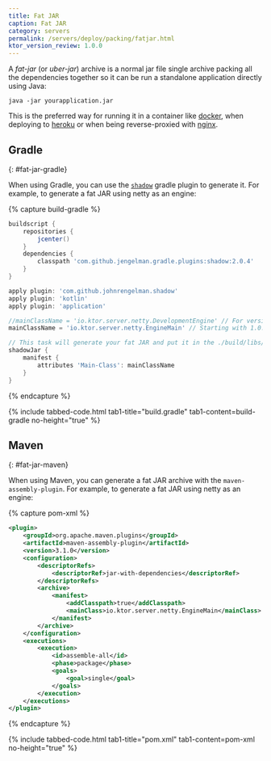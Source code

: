 ```yaml
---
title: Fat JAR
caption: Fat JAR
category: servers
permalink: /servers/deploy/packing/fatjar.html
ktor_version_review: 1.0.0
---
```


A *fat-jar* (or *uber-jar*) archive is a normal jar file single archive packing all the dependencies together
so it can be run a standalone application directly using Java:

`java -jar yourapplication.jar`

This is the preferred way for running it in a container like [docker](/servers/deploy/containers.html#docker), when deploying to [heroku](/servers/deploy/hosting/heroku.html)
or when being reverse-proxied with [nginx](/servers/deploy/containers.html#nginx). 

## Gradle
{: #fat-jar-gradle}

When using Gradle, you can use the [`shadow`](https://imperceptiblethoughts.com/shadow/) gradle plugin to generate it. For example,
to generate a fat JAR using netty as an engine:

{% capture build-gradle %}
```groovy
buildscript {
    repositories {
        jcenter()
    }
    dependencies {
        classpath 'com.github.jengelman.gradle.plugins:shadow:2.0.4'
    }
}

apply plugin: 'com.github.johnrengelman.shadow'
apply plugin: 'kotlin'
apply plugin: 'application'

//mainClassName = 'io.ktor.server.netty.DevelopmentEngine' // For versions < 1.0.0-beta-3
mainClassName = 'io.ktor.server.netty.EngineMain' // Starting with 1.0.0-beta-3

// This task will generate your fat JAR and put it in the ./build/libs/ directory
shadowJar {
    manifest {
        attributes 'Main-Class': mainClassName
    }
}
```
{% endcapture %}

{% include tabbed-code.html
    tab1-title="build.gradle" tab1-content=build-gradle
    no-height="true"
%}

## Maven
{: #fat-jar-maven}

When using Maven, you can generate a fat JAR archive with the `maven-assembly-plugin`. For example, to generate
a fat JAR using netty as an engine:

{% capture pom-xml %}
```xml
<plugin>
    <groupId>org.apache.maven.plugins</groupId>
    <artifactId>maven-assembly-plugin</artifactId>
    <version>3.1.0</version>
    <configuration>
        <descriptorRefs>
            <descriptorRef>jar-with-dependencies</descriptorRef>
        </descriptorRefs>
        <archive>
            <manifest>
                <addClasspath>true</addClasspath>
                <mainClass>io.ktor.server.netty.EngineMain</mainClass>
            </manifest>
        </archive>
    </configuration>
    <executions>
        <execution>
            <id>assemble-all</id>
            <phase>package</phase>
            <goals>
                <goal>single</goal>
            </goals>
        </execution>
    </executions>
</plugin>
```
{% endcapture %}

{% include tabbed-code.html
    tab1-title="pom.xml" tab1-content=pom-xml
    no-height="true"
%}
